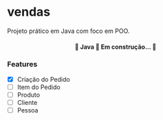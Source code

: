# vendas
Projeto prático em Java com foco em POO.

<h4 align="center"> 
	🚧  Java 🚀 Em construção...  🚧
</h4>

### Features

- [x] Criação do Pedido
- [ ] Item do Pedido
- [ ] Produto
- [ ] Cliente
- [ ] Pessoa
